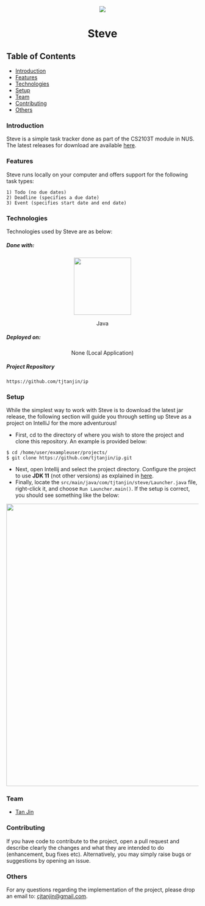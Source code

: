 <p align="center">
  <img src="https://raw.githubusercontent.com/tjtanjin/ip/master/docs/images/steve.png" />
  <h1 align="center">Steve</h1>
</p>

## Table of Contents
* [Introduction](#introduction)
* [Features](#features)
* [Technologies](#technologies)
* [Setup](#setup)
* [Team](#team)
* [Contributing](#contributing)
* [Others](#others)

### Introduction
Steve is a simple task tracker done as part of the CS2103T module in NUS. The latest releases for download are available [here](https://github.com/tjtanjin/ip/releases/).

### Features
Steve runs locally on your computer and offers support for the following task types:
```
1) Todo (no due dates)
2) Deadline (specifies a due date)
3) Event (specifies start date and end date)
```

### Technologies
Technologies used by Steve are as below:
##### Done with:
<p align="center">
  <img height="150" width="150" src="https://i.imgur.com/5zlrxVc.png"/>
</p>
<p align="center">
Java
</p>

##### Deployed on:
<p align="center">
None (Local Application)
</p>

##### Project Repository
```
https://github.com/tjtanjin/ip
```

### Setup
While the simplest way to work with Steve is to download the latest jar release, the following section will guide you through setting up Steve as a project on IntelliJ for the more adventurous!
* First, cd to the directory of where you wish to store the project and clone this repository. An example is provided below:
```
$ cd /home/user/exampleuser/projects/
$ git clone https://github.com/tjtanjin/ip.git
```
* Next, open Intellij and select the project directory. Configure the project to use **JDK 11** (not other versions) as explained in [here](https://www.jetbrains.com/help/idea/sdk.html#set-up-jdk).
* Finally, locate the `src/main/java/com/tjtanjin/steve/Launcher.java` file, right-click it, and choose `Run Launcher.main()`. If the setup is correct, you should see something like the below:
<p align="center">
  <img height="740" width="512" src="https://raw.githubusercontent.com/tjtanjin/ip/master/docs/images/welcome_screen.png">
</p>

### Team
* [Tan Jin](https://github.com/tjtanjin)

### Contributing
If you have code to contribute to the project, open a pull request and describe clearly the changes and what they are intended to do (enhancement, bug fixes etc). Alternatively, you may simply raise bugs or suggestions by opening an issue.

### Others
For any questions regarding the implementation of the project, please drop an email to: cjtanjin@gmail.com.